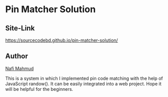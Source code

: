 # Pin Matcher Solution
## Site-Link
https://sourcecodebd.github.io/pin-matcher-solution/

## Author 
[Nafi Mahmud][author]

[author]: https://sourcecodebd.github.io/nafi.com/
This is a system in which I implemented pin code matching with the help of JavaScript randow(). It can be easily integrated into a web project. Hope it will be helpful for the beginners.
